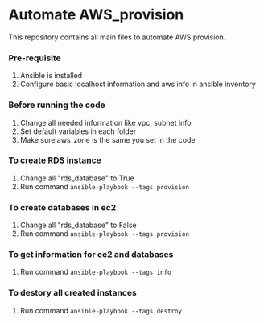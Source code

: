# Automate AWS_provision
This repository contains all main files to automate AWS provision.

### Pre-requisite
1. Ansible is installed
2. Configure basic localhost information and aws info in ansible inventory

### Before running the code
1. Change all needed information like vpc, subnet info
2. Set default variables in each folder
3. Make sure aws_zone is the same you set in the code

### To create RDS instance
1. Change all "rds_database" to True
2. Run command `ansible-playbook --tags provision`

### To create databases in ec2
1. Change all "rds_database" to False
2. Run command `ansible-playbook --tags provision`

### To get information for ec2 and databases
1. Run command `ansible-playbook --tags info`

### To destory all created instances 
1. Run command `ansible-playbook --tags destroy`
